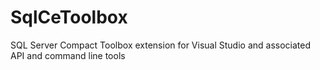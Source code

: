 # SqlCeToolbox
SQL Server Compact Toolbox extension for Visual Studio and associated API and command line tools
